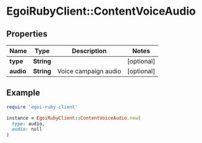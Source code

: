 # EgoiRubyClient::ContentVoiceAudio

## Properties

| Name | Type | Description | Notes |
| ---- | ---- | ----------- | ----- |
| **type** | **String** |  | [optional] |
| **audio** | **String** | Voice campaign audio | [optional] |

## Example

```ruby
require 'egoi-ruby-client'

instance = EgoiRubyClient::ContentVoiceAudio.new(
  type: audio,
  audio: null
)
```


